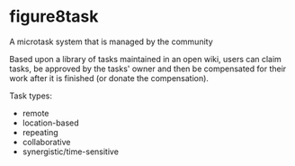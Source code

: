 # figure8task
A microtask system that is managed by the community

Based upon a library of tasks maintained in an open wiki, users can claim tasks, be approved by the tasks' owner and then be compensated for their work after it is finished (or donate the compensation).  

Task types:
* remote
* location-based
* repeating
* collaborative
* synergistic/time-sensitive
